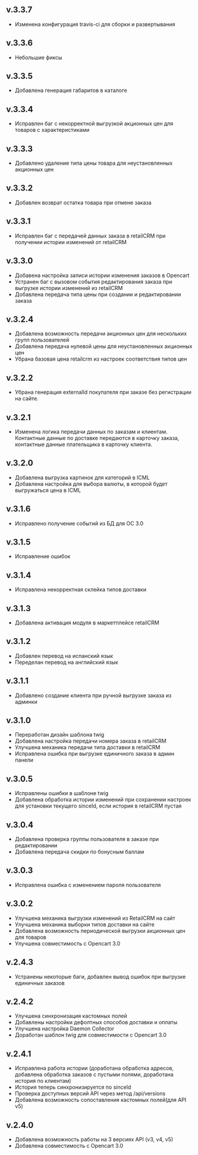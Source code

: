 ## v.3.3.7
* Изменена конфигурация travis-ci для сборки и развертывания

## v.3.3.6
* Небольшие фиксы

## v.3.3.5
* Добавлена генерация габаритов в каталоге

## v.3.3.4
* Исправлен баг с некорректной выгрузкой акционных цен для товаров с характеристиками

## v.3.3.3
* Добавлено удаление типа цены товара для неустановленных акционных цен

## v.3.3.2
* Добавлен возврат остатка товара при отмене заказа

## v.3.3.1
* Исправлен баг с передачей данных заказа в retailCRM при получении истории изменений от retailCRM

## v.3.3.0
* Добавена настройка записи истории изменения заказов в Opencart
* Устранен баг с вызовом события редактирования заказа при выгрузке истории изменений из retailCRM
* Добавлена передача типа цены при создании и редактировании заказа

## v.3.2.4
* Добавлена возможность передачи акционных цен для нескольких групп пользователей
* Добавлена передача нулевой цены для  неустановленных акционных цен
* Убрана базовая цена retailcrm из настроек соответствия типов цен

## v.3.2.2
* Убрана генерация externalId покупателя при заказе без регистрации на сайте.

## v.3.2.1
* Изменена логика передачи данных по заказам и клиентам. Контактные данные по доставке передаются в карточку заказа, контактные данные плательщика в карточку клиента.

## v.3.2.0
* Добавлена выгрузка картинок для категорий в ICML
* Добавлена настройка для выбора валюты, в которой будет выгружаться цена в ICML

## v.3.1.6
* Исправлено получение событий из БД для OC 3.0

## v.3.1.5
* Исправление ошибок

## v.3.1.4
* Исправлена некорректная склейка типов доставки

## v.3.1.3
* Добавлена активация модуля в маркетплейсе retailCRM

## v.3.1.2
* Добавлен перевод на испанский язык
* Переделан перевод на английский язык

## v.3.1.1
* Добавлено создание клиента при ручной выгрузке заказа из админки

## v.3.1.0
* Переработан дизайн шаблона twig
* Добавлена настройка передачи номера заказа в retailCRM
* Улучшена механика передачи типа доставки в retailCRM
* Исправлена ошибка при выгрузке единичного заказа в админ панели

## v.3.0.5
* Исправлены ошибки в шаблоне twig
* Добавлена обработка истории изменений при сохранении настроек для установки текущего sinceId, если история в retailCRM пустая

## v.3.0.4
* Добавлена проверка группы пользователя в заказе при редактировании
* Добавлена передача скидки по бонусным баллам

## v.3.0.3
* Исправлена ошибка с изменением пароля пользователя

## v.3.0.2
* Улучшена механика выгрузки изменений из RetailCRM на сайт
* Улучшена механика выборки типов доставки на сайте
* Добавлена возможность периодической выгрузки акционных цен для товаров
* Улучшена совместимость с Opencart 3.0

## v.2.4.3
* Устранены некоторые баги, добавлен вывод ошибок при выгрузке единичных заказов

## v.2.4.2
* Улучшена синхронизация кастомных полей
* Добавлены настройки дефолтных способов доставки и оплаты
* Улучшена настройка Daemon Collector
* Доработан шаблон twig для совместимости с Opencart 3.0

## v.2.4.1
* Исправлена работа истории (доработана обработка адресов, добавлена обработка заказов с пустыми полями, доработана история по клиентам)
* История теперь синхронизируется по sinceId
* Проверка доступных версий API через метод /api/versions
* Добавлена возможность сопоставления кастомных полей(для API v5)

## v.2.4.0
* Добавлена возможность работы на 3 версиях API (v3, v4, v5)
* Добавлена совместимость с Opencart 3.0

